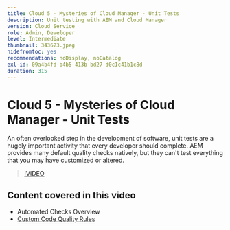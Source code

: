 ```yaml
---
title: Cloud 5 - Mysteries of Cloud Manager - Unit Tests
description: Unit testing with AEM and Cloud Manager
version: Cloud Service
role: Admin, Developer
level: Intermediate
thumbnail: 343623.jpeg
hidefromtoc: yes
recommendations: noDisplay, noCatalog
exl-id: 09a4b4fd-b4b5-413b-bd27-d0c1c41b1c8d
duration: 315
---
```

# Cloud 5 - Mysteries of Cloud Manager - Unit Tests

An often overlooked step in the development of software, unit tests are a hugely important activity that every developer should complete. AEM provides many default quality checks natively, but they can't test everything that you may have customized or altered.

>[!VIDEO](https://video.tv.adobe.com/v/343623?quality=12&learn=on)

## Content covered in this video

+ Automated Checks Overview
+ [Custom Code Quality Rules](https://experienceleague.adobe.com/docs/experience-manager-cloud-service/content/implementing/using-cloud-manager/test-results/custom-code-quality-rules.html)
